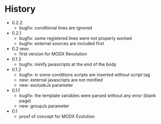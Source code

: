 History
================================================================================

- 0.2.2
    - bugfix: conditional lines are ignored 
- 0.2.1
    - bugfix: some registered lines were not properly worked
    - bugfix: external sources are included first 
- 0.2 revo
    - first version for MODX Revolution
- 0.1.3 
    - bugfix: minify javascripts at the end of the body
- 0.1.2 
    - bugfix: in some conditions scripts are inserted without script tag
    - new: external javascripts are not minified
    - new: excludeJs parameter
- 0.1.1
    - bugfix: the template variables were parsed without any error (blank page)
    - new: groupJs parameter
- 0.1
    - proof of concept for MODX Evolution
